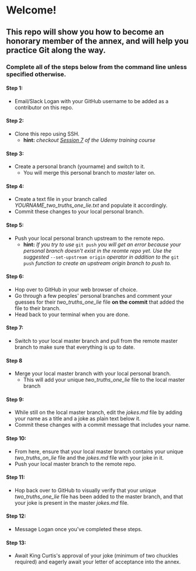 # Welcome!
## This repo will show you how to become an honorary member of the annex, and will help you practice Git along the way.
### Complete all of the steps below from the command line unless specified otherwise.

#### Step 1:
  * Email/Slack Logan with your GitHub username to be added as a contributor on this repo.

#### Step 2:
  * Clone this repo using SSH.
    * __**hint:**__ _checkout [Session 7](https://das42.udemy.com/github-ultimate/learn/lecture/4731854#content) of the Udemy training course_

#### Step 3:
  * Create a personal branch (yourname) and switch to it. 
    * You will merge this personal branch to _master_ later on.
  
#### Step 4:
  * Create a text file in your branch called _YOURNAME_two_truths_one_lie.txt_ and populate it accordingly.
  * Commit these changes to your local personal branch.

#### Step 5:
  * Push your local personal branch upstream to the remote repo.
    * __**hint:**__ _If you try to use_ `git push` _you will get an error because your personal branch doesn't exist in the reomte repo yet. Use the suggested_ `--set-upstream origin` _operator in addition to the_ `git push` _function to create an upstream origin branch to push to._

#### Step 6:
  * Hop over to GitHub in your web browser of choice. 
  * Go through a few peoples' personal branches and comment your guesses for their _two_truths_one_lie_ file **on the commit** that added the file to their branch.
  * Head back to your terminal when you are done.

#### Step 7:
  * Switch to your local master branch and pull from the remote master branch to make sure that everything is up to date.

#### Step 8
  * Merge your local master branch with your local personal branch.
    * This will add your unique _two_truths_one_lie_ file to the local master branch

#### Step 9:
  * While still on the local master branch, edit the _jokes.md_ file by adding your name as a title and a joke as plain text below it.
  * Commit these changes with a commit message that includes your name.
  
#### Step 10:
  * From here, ensure that your local master branch contains your unique _two_truths_on_lie_ file and the _jokes.md_ file with your joke in it.
  * Push your local master branch to the remote repo.

#### Step 11:
  * Hop back over to GitHub to visually verify that your unique _two_truths_one_lie_ file has been added to the master branch, and that your joke is present in the master _jokes.md_ file. 

#### Step 12:
  * Message Logan once you've completed these steps.

#### Step 13:
  * Await King Curtis's approval of your joke (minimum of two chuckles required) and eagerly await your letter of acceptance into the annex. 
